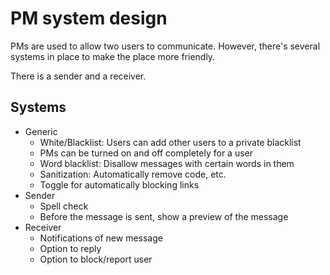 # PM system design

PMs are used to allow two users to communicate. However, there's several systems in place to make the place more friendly.

There is a sender and a receiver.

## Systems

- Generic
  - White/Blacklist: Users can add other users to a private blacklist
  - PMs can be turned on and off completely for a user
  - Word blacklist: Disallow messages with certain words in them
  - Sanitization: Automatically remove code, etc.
  - Toggle for automatically blocking links
- Sender
  - Spell check
  - Before the message is sent, show a preview of the message
- Receiver
  - Notifications of new message
  - Option to reply
  - Option to block/report user

